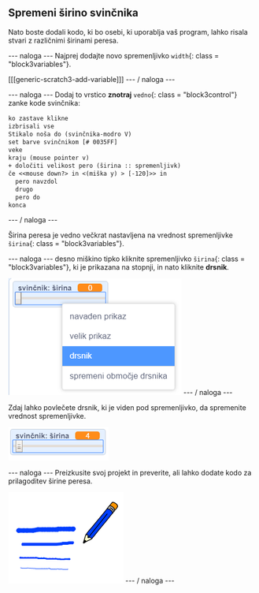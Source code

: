 ## Spremeni širino svinčnika

Nato boste dodali kodo, ki bo osebi, ki uporablja vaš program, lahko risala stvari z različnimi širinami peresa.

\--- naloga \--- Najprej dodajte novo spremenljivko `width`{: class = "block3variables"}.

[[[generic-scratch3-add-variable]]] \--- / naloga \---

\--- naloga \--- Dodaj to vrstico **znotraj** `vedno`{: class = "block3control"} zanke kode svinčnika:

```blocks3
ko zastave klikne
izbrisali vse
Stikalo noša do (svinčnika-modro V)
set barve svinčnikom [# 0035FF]
veke
kraju (mouse pointer v)
+ določiti velikost pero (širina :: spremenljivk)
če <<mouse down?> in <(miška y) > [-120]>> in 
  pero navzdol
  drugo
  pero do
konca
```

\--- / naloga \---

Širina peresa je vedno večkrat nastavljena na vrednost spremenljivke `širina`{: class = "block3variables"}.

\--- naloga \--- desno miškino tipko kliknite spremenljivko `širina`{: class = "block3variables"}, ki je prikazana na stopnji, in nato kliknite **drsnik**.

![posnetek zaslona](images/paint-slider.png) \--- / naloga \---

Zdaj lahko povlečete drsnik, ki je viden pod spremenljivko, da spremenite vrednost spremenljivke.

![posnetek zaslona](images/paint-slider-change.png)

\--- naloga \--- Preizkusite svoj projekt in preverite, ali lahko dodate kodo za prilagoditev širine peresa.

![posnetek zaslona](images/paint-width-test.png) \--- / naloga \---